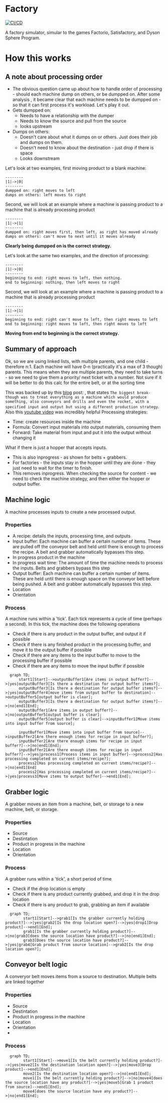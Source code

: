 # Factory
[![CI/CD](https://github.com/samsmithnz/Factory/actions/workflows/workflow.yml/badge.svg)](https://github.com/samsmithnz/Factory/actions/workflows/workflow.yml)

A factory simulator, simular to the games Factorio, Satisfactory, and Dyson Sphere Program.

# How this works

## A note about processing order
- The obvious question came up about how to handle order of processing - should each machine dump on others, or be dumpped on. After some analysis , it became clear that each machine needs to be dumpped on - so that it can first process it's workload. Let's play it out.
- Gets dumpped on:
    - Needs to have a relationship with the dumper
	- Needs to know the source and pull from the source
	- looks upstream
- Dumps on others:
    - Doesn't care about what it dumps on or others. Just does their job and dumps on them.
	- Doesn't need to know about the destination - just drop if there is space
    - Looks downstream

Let's look at two examples, first moving product to a blank machine:
```
--------
|1|->|0|
--------
dumpped on: right moves to left
dumps on others: left moves to right
```

Second, we will look at an example where a machine is passing product to a machine that is already processing product
```
--------
|1|->|1|
--------
dumpped on: right moves first, then left, as right has moved already
dumps on others: can't move to next until it moves already
```

**Clearly being dumpped on is the correct strategy.**

Let's look at the same two examples, and the direction of processing:
```
--------
|1|->|0|
--------
beginning to end: right moves to left, then nothing.
end to beginning: nothing, then left moves to right
```

Second, we will look at an example where a machine is passing product to a machine that is already processing product
```
--------
|1|->|1|
--------
beginning to end: right can't move to left, then right moves to left
end to beginning: right moves to left, then right moves to left
```

**Moving from end to beginning is the correct strategy.**

## Summary of approach

Ok, so we are using linked lists, with multiple parents, and one child - therefore n:1. Each machine will have 0-n (practically it's a max of 3 though) parents. 
This means when they are multiple parents, they need to take turns - so we need to give them a priority/ next ticket with a number. Not sure if it will be better to do this calc for the entire belt, or at the sorting time


This was backed up by this [blog](https://blog.wetzold.com/2021/05/08/creating-a-factory-automation-game-with-unity-in-three-days-for-ludum-dare/) post: , that states `The biggest break-though was to treat everything as a machine which would produce something, also conveyors and drills and even the rocket, with a specified input and output but using a different production strategy`. Also this [youtube video](https://www.youtube.com/watch?v=88cIVR4KI_Q) was incredibly helpful
Processing strategies:
- Time: create resources inside the machine
- Formula: Convert input materials into output materials, consuming them
- Forward: Take material from input and put it into the output without changing it


What if there is just a hopper that accepts inputs. 
 - This is also inprogress - as shown for belts + grabbers. 
 - For factories - the inputs stay in the hopper until they are done - they just need to wait for the timer to finish.
 - This removes inprogress. When checking the source for content - we need to check the machine strategy, and then either the hopper or output buffer.

## Machine logic
A machine processes inputs to create a new processed output. 

### Properties
- A recipe: details the inputs, processing time, and outputs
- Input buffer: Each machine can buffer a certain number of items. These are pulled off the conveyor belt and held until there is enough to process the recipe. A belt and grabber automatically bypasses this step.
- In progress product in the machine
- In progress wait time: The amount of time the machine needs to process the inputs. Belts and grabbers bypass this step
- Output buffer: Each machine can buffer a certain number of items. These are held until there is enough space on the conveyor belt before being pushed. A belt and grabber automatically bypasses this step.
- Location
- Orientation

### Process
A machine runs within a 'tick'. Each tick represents a cycle of time (perhaps a second). In this tick, the machine does the following operations
- Check if there is any product in the output buffer, and output it if possible 
- Check if there is any finished product in the processing buffer, and move it to the output buffer if possible 
- Check if there are any items to the input buffer to move to the processing buffer if possible 
- Check if there are any items to move the input buffer if possible 

```mermaid
  graph TD; 
      start1[Start]-->outputBuffer1[Are items in output buffer?]-->|yes|outputBuffer3[Is there a destination for output buffer items?];
      outputBuffer3[Is there a destination for output buffer items?]-->|yes|outputBuffer4[move items from output buffer to destination]-->outputBuffer5[output buffer is clear];
      outputBuffer3[Is there a destination for output buffer items?]-->|no|end1[End];
      outputBuffer1[Are items in output buffer?]-->|no|outputBuffer5[output buffer is clear];
      outputBuffer5[output buffer is clear]-->inputBuffer1[Move items into input buffer from source];

      inputBuffer1[Move items into input buffer from source]-->inputBuffer2[Are there enough items for recipe in input buffer?];
      inputBuffer2[Are there enough items for recipe in input buffer?]-->|no|end1[End];      
      inputBuffer2[Are there enough items for recipe in input buffer?]-->|yes|process1[Process items in input buffer]-->process2[Has processing completed on current items/recipe?];
      process2[Has processing completed on current items/recipe?]-->|no|end1[End]
      process2[Has processing completed on current items/recipe?]-->|yes|process3[Move items to output buffer]-->end1[End];
```

## Grabber logic
A grabber moves an item from a machine, belt, or storage to a new machine, belt, or storage.

### Properties
- Source
- Destintation
- Product in progress in the machine
- Location
- Orientation

### Process
A grabber runs within a 'tick', a short period of time  
- Check if the drop location is empty
- Check if there is any product currently grabbed, and drop it in the drop location
- Check if there is any product to grab, grabbing an item if available

```mermaid
  graph TD; 
        start1[Start]-->grab1[Is the grabber currently holding product?]-->|yes|grab2[Is the drop location open?]-->|yes|drop1[Drop product]-->end1[End];
        grab1[Is the grabber currently holding product?]-->|no|grab3[does the source location have product?]-->|no|end1[End];
        grab3[Does the source location have product?]-->|yes|grab4[Grab product from source location]-->grab2[Is the drop location open?];
```

## Conveyor belt logic
A converyor belt moves items from a source to destination. Multiple belts are linked together

### Properties
- Source
- Destintation
- Product in progress in the machine
- Location
- Orientation
- 
### Process

```mermaid
  graph TD; 
        start1[Start]-->move1[Is the belt currently holding product?]-->|yes|move2[Is the destination location open?]-->|yes|move3[Drop product]-->end1[End];
        move2[Is the destination location open?]-->|no|end1[End];
        move1[Is the belt currently holding product?]-->|no|move4[does the source location have any product?]-->|yes|move5[Grab 1 product from source]-->end1[End];
        move4[does the source location have any product?]-->|no|end1[End];
```

